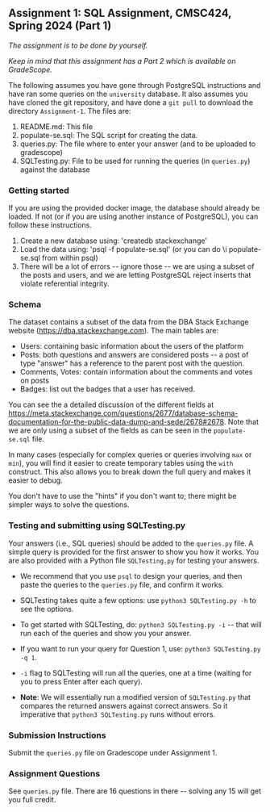 ## Assignment 1: SQL Assignment, CMSC424, Spring 2024 (Part 1)

*The assignment is to be done by yourself.*

*Keep in mind that this assignment has a Part 2 which is available on GradeScope.*

The following assumes you have gone through PostgreSQL instructions and have ran some queries on the `university` database. 
It also assumes you have cloned the git repository, and have done a `git pull` to download the directory `Assignment-1`. The files are:

1. README.md: This file
1. populate-se.sql: The SQL script for creating the data.
1. queries.py: The file where to enter your answer (and to be uploaded to gradescope)
1. SQLTesting.py: File to be used for running the queries (in `queries.py`) against the database

### Getting started
If you are using the provided docker image, the database should already be loaded. If not (or if you are using another instance of PostgreSQL), you can follow these instructions.

1. Create a new database using: 'createdb stackexchange'
1. Load the data using: 'psql -f populate-se.sql' (or you can do \i populate-se.sql from within psql)
1. There will be a lot of errors -- ignore those -- we are using a subset of the posts and users, and we are letting PostgreSQL reject inserts that violate referential integrity.

### Schema 
The dataset contains a subset of the data from the DBA Stack Exchange website (https://dba.stackexchange.com). The main tables are:
- Users: containing basic information about the  users of the platform
- Posts: both questions and answers are considered posts -- a post of type "answer" has a reference to the parent post with the question.
- Comments, Votes: contain information about the comments and votes on posts
- Badges: list out the badges that a user has received. 

You can see the a detailed discussion of the different fields at https://meta.stackexchange.com/questions/2677/database-schema-documentation-for-the-public-data-dump-and-sede/2678#2678.  Note that we are only using a subset of the fields as can be seen in the `populate-se.sql` file.

In many cases (especially for complex queries or queries involving `max` or `min`), you will find it easier to create temporary tables using the `with` construct. This also allows you to break down the full query and makes it easier to debug.

You don't have to use the "hints" if you don't want to; there might be simpler ways to solve the questions.

### Testing and submitting using SQLTesting.py
Your answers (i.e., SQL queries) should be added to the `queries.py` file. A simple query is provided for the first answer to show you how it works.
You are also provided with a Python file `SQLTesting.py` for testing your answers.

- We recommend that you use `psql` to design your queries, and then paste the queries to the `queries.py` file, and confirm it works.

- SQLTesting takes quite a few options: use `python3 SQLTesting.py -h` to see the options.

- To get started with SQLTesting, do: `python3 SQLTesting.py -i` -- that will run each of the queries and show you your answer.

- If you want to run your query for Question 1, use: `python3 SQLTesting.py -q 1`. 

- `-i` flag to SQLTesting will run all the queries, one at a time (waiting for you to press Enter after each query).

- **Note**: We will essentially run a modified version of `SQLTesting.py` that compares the returned answers against correct answers. So it imperative that `python3 SQLTesting.py` runs without errors.

### Submission Instructions
Submit the `queries.py` file on Gradescope under Assignment 1. 
      
### Assignment Questions
See `queries.py` file. There are 16 questions in there -- solving any 15 will get you full credit.
